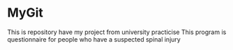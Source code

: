 # MyGit
This is repository have my project from university practicise This program is questionnaire for people who have a suspected spinal injury
